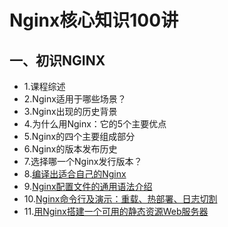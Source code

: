 # Nginx核心知识100讲

## 一、初识NGINX

- 1.课程综述
- 2.Nginx适用于哪些场景？
- 3.Nginx出现的历史背景
- 4.为什么用Nginx：它的5个主要优点
- 5.Nginx的四个主要组成部分
- 6.Nginx的版本发布历史
- 7.选择哪一个Nginx发行版本？
- 8.[编译出适合自己的Nginx](./first-see-Nginx/8-how-to-compile-nginx-fitting-yourself.md/#编译Nginx)
- 9.[Nginx配置文件的通用语法介绍](./first-see-Nginx/9-Nginx-configure.md/#Nginx配置语法)
- 10.[Nginx命令行及演示：重载、热部署、日志切割](./first-see-Nginx/10-Nginx-cmd.md/#Nginx命令行及演示：重载、热部署、日志切割)
- 11.[用Nginx搭建一个可用的静态资源Web服务器](./first-see-Nginx/11.md/#用Nginx搭建一个可用的静态资源Web服务器)